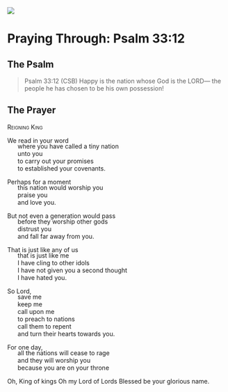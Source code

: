 <img class="intro-right" src="/images/art-paris-psalter.jpg">

<style>
  li {list-style-type: none;}
  p + ul {
    margin-top: -18px;
}
</style>

# Praying Through: Psalm 33:12

## The Psalm

>Psalm 33:12 (CSB)   Happy is the nation whose God is the LORD— the people he has chosen to be his own possession!

## The Prayer

<div style="font-variant: small-caps;">Reigning King</div>

We read in your word
* where you have called a tiny nation
* unto you
* to carry out your promises
* to established your covenants.

Perhaps for a moment
* this nation would worship you
* praise you
* and love you.

But not even a generation would pass
* before they worship other gods
* distrust you
* and fall far away from you.

That is just like any of us
* that is just like me
* I have cling to other idols
* I have not given you a second thought
* I have hated you.

So Lord,
* save me
* keep me
* call upon me
* to preach to nations
* call them to repent
* and turn their hearts towards you.

For one day,
* all the nations will cease to rage
* and they will worship you
* because you are on your throne

Oh, King of kings
Oh my Lord of Lords
Blessed be your glorious name.
